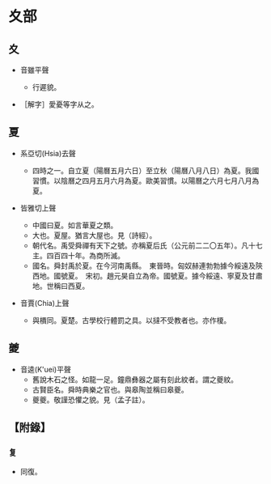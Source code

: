 # 夊部

## 夊

- 音雖平聲
    - 行遲貌。

- ［解字］愛憂等字从之。

## 夏

- 系亞切(Hsia)去聲
    - 四時之一。自立夏（陽曆五月六日）至立秋（陽曆八月八日）為夏。我國習慣。以陰曆之四月五月六月為夏。歐美習慣。以陽曆之六月七月八月為夏。

- 皆雅切上聲
    - 中國曰夏。如言華夏之類。
    - 大也。夏屋。猶言大屋也。見（詩經）。
    - 朝代名。禹受舜禪有天下之號。亦稱夏后氏（公元前二二〇五年）。凡十七主。四百四十年。為商所滅。
    - 國名。舜封禹於夏。在今河南禹縣。　東晉時。匈奴赫連勃勃據今綏遠及陝西地。國號夏。　宋初。趙元昊自立為帝。國號夏。據今綏遠、寧夏及甘肅地。世稱曰西夏。

- 音賈(Chia)上聲
    - 與檟同。夏楚。古學校行體罰之具。以撻不受教者也。亦作榎。

## 夔

- 音逵(K'uei)平聲
    - 舊說木石之怪。如龍一足。鐘鼎彝器之屬有刻此紋者。謂之夔紋。
    - 古賢臣名。舜時典樂之官也。與皋陶並稱曰皋夔。
    - 夔夔。敬謹恐懼之貌。見（孟子註）。

## 【附錄】

### 复
- 同復。

